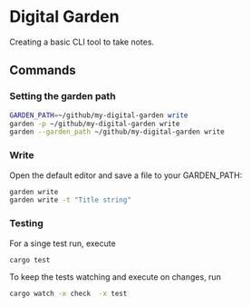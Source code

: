 # Digital Garden

Creating a basic CLI tool to take notes.

## Commands

### Setting the garden path

```sh
GARDEN_PATH=~/github/my-digital-garden write
garden -p ~/github/my-digital-garden write
garden --garden_path ~/github/my-digital-garden write
```

### Write

Open the default editor and save a file to your GARDEN_PATH:

```sh
garden write
garden write -t "Title string"
```

### Testing

For a singe test run, execute

```sh
cargo test
````

To keep the tests watching and execute on changes, run

```sh
cargo watch -x check  -x test
````

